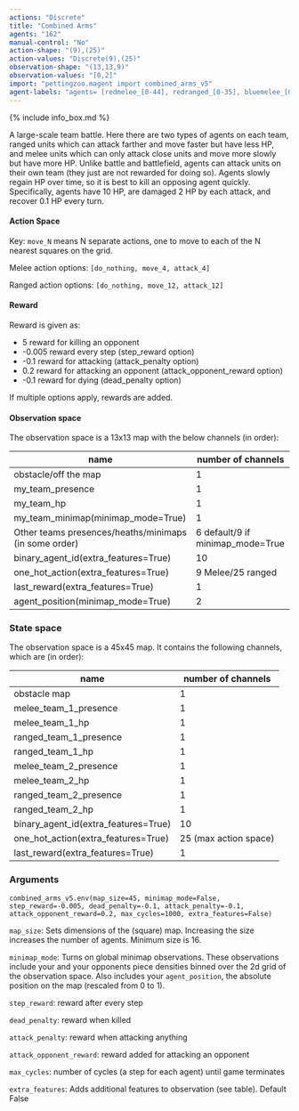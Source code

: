```yaml
---
actions: "Discrete"
title: "Combined Arms"
agents: "162"
manual-control: "No"
action-shape: "(9),(25)"
action-values: "Discrete(9),(25)"
observation-shape: "(13,13,9)"
observation-values: "[0,2]"
import: "pettingzoo.magent import combined_arms_v5"
agent-labels: "agents= [redmelee_[0-44], redranged_[0-35], bluemelee_[0-44], blueranged_[0-35]]"
---
```


{% include info_box.md %}



A large-scale team battle. Here there are two types of agents on each team, ranged units which can attack farther and move faster but have less HP, and melee units which can only attack close units and move more slowly but have more HP. Unlike battle and battlefield, agents can attack units on their own team (they just are not rewarded for doing so). Agents slowly regain HP over time, so it is best to kill an opposing agent quickly. Specifically, agents have 10 HP, are damaged 2 HP by each attack, and recover 0.1 HP every turn.

#### Action Space

Key: `move_N` means N separate actions, one to move to each of the N nearest squares on the grid.

Melee action options: `[do_nothing, move_4, attack_4]`

Ranged action options: `[do_nothing, move_12, attack_12]`

#### Reward

Reward is given as:

* 5 reward for killing an opponent
* -0.005 reward every step (step_reward option)
* -0.1 reward for attacking (attack_penalty option)
* 0.2 reward for attacking an opponent (attack_opponent_reward option)
* -0.1 reward for dying (dead_penalty option)

If multiple options apply, rewards are added.


#### Observation space

The observation space is a 13x13 map with the below channels (in order):

name | number of channels
--- | ---
obstacle/off the map| 1
my_team_presence| 1
my_team_hp| 1
my_team_minimap(minimap_mode=True)| 1
Other teams presences/heaths/minimaps (in some order) | 6 default/9 if minimap_mode=True
binary_agent_id(extra_features=True)| 10
one_hot_action(extra_features=True)| 9 Melee/25 ranged
last_reward(extra_features=True)| 1
agent_position(minimap_mode=True)| 2

### State space

The observation space is a 45x45 map. It contains the following channels, which are (in order):

name | number of channels
--- | ---
obstacle map | 1
melee_team_1_presence | 1
melee_team_1_hp | 1
ranged_team_1_presence| 1
ranged_team_1_hp | 1
melee_team_2_presence | 1
melee_team_2_hp | 1
ranged_team_2_presence | 1
ranged_team_2_hp | 1
binary_agent_id(extra_features=True)| 10
one_hot_action(extra_features=True)|  25 (max action space)
last_reward(extra_features=True)| 1

### Arguments

```
combined_arms_v5.env(map_size=45, minimap_mode=False, step_reward=-0.005, dead_penalty=-0.1, attack_penalty=-0.1, attack_opponent_reward=0.2, max_cycles=1000, extra_features=False)
```

`map_size`: Sets dimensions of the (square) map. Increasing the size increases the number of agents. Minimum size is 16.

`minimap_mode`: Turns on global minimap observations. These observations include your and your opponents piece densities binned over the 2d grid of the observation space. Also includes your `agent_position`, the absolute position on the map (rescaled from 0 to 1).


`step_reward`:  reward after every step

`dead_penalty`:  reward when killed

`attack_penalty`:  reward when attacking anything

`attack_opponent_reward`:  reward added for attacking an opponent

`max_cycles`:  number of cycles (a step for each agent) until game terminates

`extra_features`: Adds additional features to observation (see table). Default False
